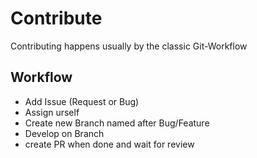 # Contribute
Contributing happens usually by the classic Git-Workflow
## Workflow
- Add Issue (Request or Bug)
- Assign urself
- Create new Branch named after Bug/Feature
- Develop on Branch
- create PR when done and wait for review
